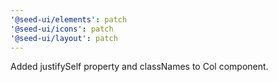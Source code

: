 ```yaml
---
'@seed-ui/elements': patch
'@seed-ui/icons': patch
'@seed-ui/layout': patch
---
```


Added justifySelf property and classNames to Col component.
